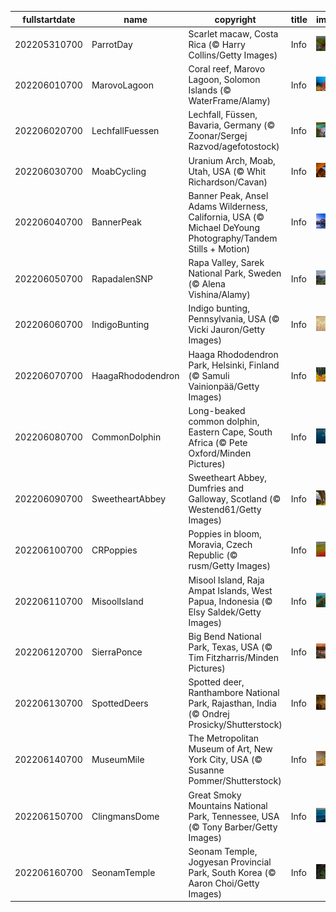 |fullstartdate|name|copyright|title|image|
|--|--|--|--|--|
202205310700|ParrotDay|Scarlet macaw, Costa Rica (© Harry Collins/Getty Images)|Info|![](/en-AU/2022/06/202205310700ParrotDay.jpg)|
202206010700|MarovoLagoon|Coral reef, Marovo Lagoon, Solomon Islands (© WaterFrame/Alamy)|Info|![](/en-AU/2022/06/202206010700MarovoLagoon.jpg)|
202206020700|LechfallFuessen|Lechfall, Füssen, Bavaria, Germany (© Zoonar/Sergej Razvod/agefotostock)|Info|![](/en-AU/2022/06/202206020700LechfallFuessen.jpg)|
202206030700|MoabCycling|Uranium Arch, Moab, Utah, USA (© Whit Richardson/Cavan)|Info|![](/en-AU/2022/06/202206030700MoabCycling.jpg)|
202206040700|BannerPeak|Banner Peak, Ansel Adams Wilderness, California, USA (© Michael DeYoung Photography/Tandem Stills + Motion)|Info|![](/en-AU/2022/06/202206040700BannerPeak.jpg)|
202206050700|RapadalenSNP|Rapa Valley, Sarek National Park, Sweden (© Alena Vishina/Alamy)|Info|![](/en-AU/2022/06/202206050700RapadalenSNP.jpg)|
202206060700|IndigoBunting|Indigo bunting, Pennsylvania, USA (© Vicki Jauron/Getty Images)|Info|![](/en-AU/2022/06/202206060700IndigoBunting.jpg)|
202206070700|HaagaRhododendron|Haaga Rhododendron Park, Helsinki, Finland (© Samuli Vainionpää/Getty Images)|Info|![](/en-AU/2022/06/202206070700HaagaRhododendron.jpg)|
202206080700|CommonDolphin|Long-beaked common dolphin, Eastern Cape, South Africa (© Pete Oxford/Minden Pictures)|Info|![](/en-AU/2022/06/202206080700CommonDolphin.jpg)|
202206090700|SweetheartAbbey|Sweetheart Abbey, Dumfries and Galloway, Scotland (© Westend61/Getty Images)|Info|![](/en-AU/2022/06/202206090700SweetheartAbbey.jpg)|
202206100700|CRPoppies|Poppies in bloom, Moravia, Czech Republic (© rusm/Getty Images)|Info|![](/en-AU/2022/06/202206100700CRPoppies.jpg)|
202206110700|MisoolIsland|Misool Island, Raja Ampat Islands, West Papua, Indonesia (© Elsy Saldek/Getty Images)|Info|![](/en-AU/2022/06/202206110700MisoolIsland.jpg)|
202206120700|SierraPonce|Big Bend National Park, Texas, USA  (© Tim Fitzharris/Minden Pictures)|Info|![](/en-AU/2022/06/202206120700SierraPonce.jpg)|
202206130700|SpottedDeers|Spotted deer, Ranthambore National Park, Rajasthan, India (© Ondrej Prosicky/Shutterstock)|Info|![](/en-AU/2022/06/202206130700SpottedDeers.jpg)|
202206140700|MuseumMile|The Metropolitan Museum of Art, New York City, USA (© Susanne Pommer/Shutterstock)|Info|![](/en-AU/2022/06/202206140700MuseumMile.jpg)|
202206150700|ClingmansDome|Great Smoky Mountains National Park, Tennessee, USA (© Tony Barber/Getty Images)|Info|![](/en-AU/2022/06/202206150700ClingmansDome.jpg)|
202206160700|SeonamTemple|Seonam Temple, Jogyesan Provincial Park, South Korea (© Aaron Choi/Getty Images)|Info|![](/en-AU/2022/06/202206160700SeonamTemple.jpg)|
